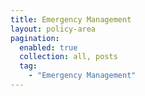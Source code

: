 ```yaml
---
title: Emergency Management
layout: policy-area
pagination:
  enabled: true
  collection: all, posts
  tag:
    - "Emergency Management"
---
```


